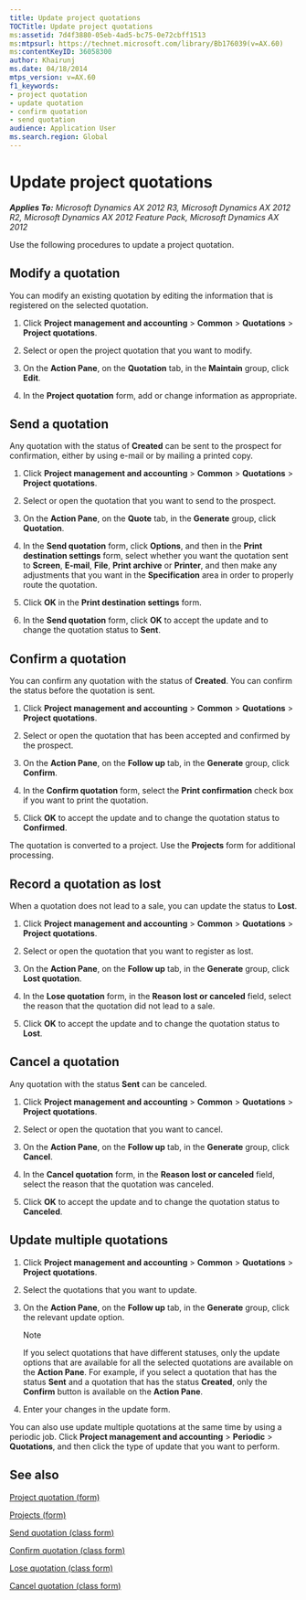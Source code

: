 ```yaml
---
title: Update project quotations
TOCTitle: Update project quotations
ms:assetid: 7d4f3880-05eb-4ad5-bc75-0e72cbff1513
ms:mtpsurl: https://technet.microsoft.com/library/Bb176039(v=AX.60)
ms:contentKeyID: 36058300
author: Khairunj
ms.date: 04/18/2014
mtps_version: v=AX.60
f1_keywords:
- project quotation
- update quotation
- confirm quotation
- send quotation
audience: Application User
ms.search.region: Global
---
```


# Update project quotations 


_**Applies To:** Microsoft Dynamics AX 2012 R3, Microsoft Dynamics AX 2012 R2, Microsoft Dynamics AX 2012 Feature Pack, Microsoft Dynamics AX 2012_

Use the following procedures to update a project quotation.

## Modify a quotation

You can modify an existing quotation by editing the information that is registered on the selected quotation.

1.  Click **Project management and accounting** \> **Common** \> **Quotations** \> **Project quotations**.

2.  Select or open the project quotation that you want to modify.

3.  On the **Action Pane**, on the **Quotation** tab, in the **Maintain** group, click **Edit**.

4.  In the **Project quotation** form, add or change information as appropriate.

## Send a quotation

Any quotation with the status of **Created** can be sent to the prospect for confirmation, either by using e-mail or by mailing a printed copy.

1.  Click **Project management and accounting** \> **Common** \> **Quotations** \> **Project quotations**.

2.  Select or open the quotation that you want to send to the prospect.

3.  On the **Action Pane**, on the **Quote** tab, in the **Generate** group, click **Quotation**.

4.  In the **Send quotation** form, click **Options**, and then in the **Print destination settings** form, select whether you want the quotation sent to **Screen**, **E-mail**, **File**, **Print archive** or **Printer**, and then make any adjustments that you want in the **Specification** area in order to properly route the quotation.

5.  Click **OK** in the **Print destination settings** form.

6.  In the **Send quotation** form, click **OK** to accept the update and to change the quotation status to **Sent**.

## Confirm a quotation

You can confirm any quotation with the status of **Created**. You can confirm the status before the quotation is sent.

1.  Click **Project management and accounting** \> **Common** \> **Quotations** \> **Project quotations**.

2.  Select or open the quotation that has been accepted and confirmed by the prospect.

3.  On the **Action Pane**, on the **Follow up** tab, in the **Generate** group, click **Confirm**.

4.  In the **Confirm quotation** form, select the **Print confirmation** check box if you want to print the quotation.

5.  Click **OK** to accept the update and to change the quotation status to **Confirmed**.

The quotation is converted to a project. Use the **Projects** form for additional processing.

## Record a quotation as lost

When a quotation does not lead to a sale, you can update the status to **Lost**.

1.  Click **Project management and accounting** \> **Common** \> **Quotations** \> **Project quotations**.

2.  Select or open the quotation that you want to register as lost.

3.  On the **Action Pane**, on the **Follow up** tab, in the **Generate** group, click **Lost quotation**.

4.  In the **Lose quotation** form, in the **Reason lost or canceled** field, select the reason that the quotation did not lead to a sale.

5.  Click **OK** to accept the update and to change the quotation status to **Lost**.

## Cancel a quotation

Any quotation with the status **Sent** can be canceled.

1.  Click **Project management and accounting** \> **Common** \> **Quotations** \> **Project quotations**.

2.  Select or open the quotation that you want to cancel.

3.  On the **Action Pane**, on the **Follow up** tab, in the **Generate** group, click **Cancel**.

4.  In the **Cancel quotation** form, in the **Reason lost or canceled** field, select the reason that the quotation was canceled.

5.  Click **OK** to accept the update and to change the quotation status to **Canceled**.

## Update multiple quotations

1.  Click **Project management and accounting** \> **Common** \> **Quotations** \> **Project quotations**.

2.  Select the quotations that you want to update.

3.  On the **Action Pane**, on the **Follow up** tab, in the **Generate** group, click the relevant update option.
    

    > [!NOTE]
    > <P>If you select quotations that have different statuses, only the update options that are available for all the selected quotations are available on the <STRONG>Action Pane</STRONG>. For example, if you select a quotation that has the status <STRONG>Sent</STRONG> and a quotation that has the status <STRONG>Created</STRONG>, only the <STRONG>Confirm</STRONG> button is available on the <STRONG>Action Pane</STRONG>.</P>



4.  Enter your changes in the update form.

You can also use update multiple quotations at the same time by using a periodic job. Click **Project management and accounting** \> **Periodic** \> **Quotations**, and then click the type of update that you want to perform.

## See also

[Project quotation (form)](https://technet.microsoft.com/library/aa557295\(v=ax.60\))

[Projects (form)](https://technet.microsoft.com/library/aa585245\(v=ax.60\))

[Send quotation (class form)](https://technet.microsoft.com/library/aa589556\(v=ax.60\))

[Confirm quotation (class form)](https://technet.microsoft.com/library/aa571332\(v=ax.60\))

[Lose quotation (class form)](https://technet.microsoft.com/library/aa583731\(v=ax.60\))

[Cancel quotation (class form)](https://technet.microsoft.com/library/aa634363\(v=ax.60\))

  



